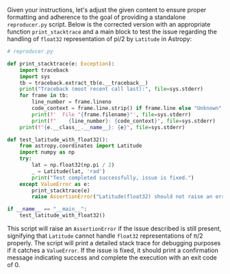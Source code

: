 Given your instructions, let's adjust the given content to ensure proper formatting and adherence to the goal of providing a standalone `reproducer.py` script. Below is the corrected version with an appropriate function `print_stacktrace` and a main block to test the issue regarding the handling of `float32` representation of pi/2 by `Latitude` in Astropy:

```python
# reproducer.py

def print_stacktrace(e: Exception):
    import traceback
    import sys
    tb = traceback.extract_tb(e.__traceback__)
    print("Traceback (most recent call last):", file=sys.stderr)
    for frame in tb:
        line_number = frame.lineno
        code_context = frame.line.strip() if frame.line else "Unknown"
        print(f'  File "{frame.filename}"', file=sys.stderr)
        print(f"    {line_number}: {code_context}", file=sys.stderr)
    print(f"{e.__class__.__name__}: {e}", file=sys.stderr)

def test_latitude_with_float32():
    from astropy.coordinates import Latitude
    import numpy as np
    try:
        lat = np.float32(np.pi / 2)
        _ = Latitude(lat, 'rad')
        print("Test completed successfully, issue is fixed.")
    except ValueError as e:
        print_stacktrace(e)
        raise AssertionError("Latitude(float32) should not raise an error")

if __name__ == "__main__":
    test_latitude_with_float32()
```

This script will raise an `AssertionError` if the issue described is still present, signifying that `Latitude` cannot handle `float32` representations of π/2 properly. The script will print a detailed stack trace for debugging purposes if it catches a `ValueError`. If the issue is fixed, it should print a confirmation message indicating success and complete the execution with an exit code of 0.